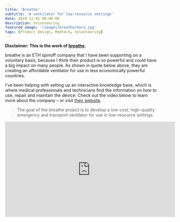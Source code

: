 ```yaml
---
title: 'Breathe'
subtitle: 'A ventilator for low-resource settings'
date: 2019-12-01 00:00:00
description: Volunteering
featured_image: '/images/breathe/hero.jpg'
tags: [Product Design, Medtech, Volunteering]
---
```


**Disclaimer: This is the work of [breathe](https://breathe-ventilator.ch).**

breathe is an ETH spinoff company that I have been supporting on a voluntary basis, because I think their product is so powerful and could have a big impact on many people. As shown in quote below above, they are creating an affordable ventilator for use in less economically powerful countries.

I've been helping with setting up an interactive knowledge base, which is where medical professionals and technicians find the information on how to use, repair and maintain the device. Check out the video below to learn more about the company – or visit [their website](https://breathe-ventilator.ch).

> The goal of the breathe project is to develop a low-cost, high-quality emergency and transport ventilator for use in low-resource settings.

<iframe width="560" height="315" src="https://www.youtube.com/embed/v_pt1QtW9Js?controls=0" title="YouTube video player" frameborder="0" allow="accelerometer; autoplay; clipboard-write; encrypted-media; gyroscope; picture-in-picture; web-share" allowfullscreen></iframe>